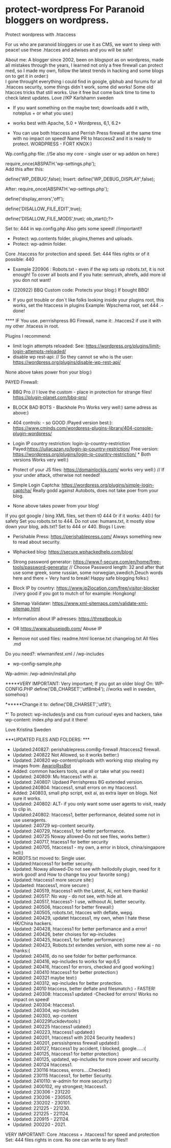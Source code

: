 # protect-wordpress  For Paranoid bloggers on wordpress.
Protect wordpress with .htaccess

For us who are paranoid bloggers or use it as CMS, we want to sleep with peace! use these .htacces and adwises and you will be safe! 

About me: A blogger since 2002, been on blogspot as on wordpress, made all mistakes through the years, I learned not only a free firewall can protect med, so I made my own, follow the latest trends in hacking and some blogs on to get it in order:)  
I gone throught everything  i could find in google, gibhub and forums for all .htacces security, some things didn´t work, some did works! Some old htacces tricks that still works.  Use it free but come back time to time to check latest updates.  Love //KP Karlshamn sweden

* If you want something on the maybe text; downloads add it with, noteplus + or what you use:)
* works best with Apache, 5.0 + Wordpress, 6,1, 6.2+

* You can use both htaccess and Perrish Press firewall at the same time with no impact on speed! Name PR to htaccess2 and it is ready to protect.
WORDPRESS - FORT KNOX:)


Wp.config.php file:  //Se also my core - single user or wp addon on here:)

require_once(ABSPATH.'wp-settings.php');  
Add this after this:

define('WP_DEBUG',false);
Insert: define('WP_DEBUG_DISPLAY',false);

After: require_once(ABSPATH.'wp-settings.php'); 

define('display_errors','off');

define('DISALLOW_FILE_EDIT',true);

define('DISALLOW_FILE_MODS',true); 
ob_start();?>

Set to: 444 in wp.config.php Also gets some speed!  //important!!

* Protect: wp.contents folder, plugins,themes and uploads.
* Protect: wp-admin folder.

Core .htaccess for protection and speed.  Set: 444 files rights or of it possible: 440

* Example 220906 : Robots.txt - even if the wp sets up robots.txt, it is not enough! To cover all boots and if you hate: semrush, ahrefs, add more id you don not want!

* (220922) BBQ Custom code: Protects your blog:) If bought BBQ!
* If you got trouble or don´t like folks looking inside your plugins root, this works, set the htaccess in plugins Example: Wpschema root, set 444 .-done!

**** IF You use. perrrishpress 8G Firewall, name it: .htacces2 if use it with my other .htacess in root.

Plugins I recommend:
* limit login attempts reloaded:   See: https://wordpress.org/plugins/limit-login-attempts-reloaded/
* disable wp rest-api:  // So they cannot se who is the user: https://wordpress.org/plugins/disable-wp-rest-api/

None above takes power fron your blog:)

PAYED Firewall: 
* BBQ Pro   // I love the custom - place in protection for strange files!   https://plugin-planet.com/bbq-pro/

* BLOCK BAD BOTS  - Blackhole Pro   Works very well:) same adress as above:)

* 404 controls: - so GOOD /Payed version best:): https://www.cminds.com/wordpress-plugins-library/404-console-plugin-wordpress/

*  Login IP  country restriction:  login-ip-country-restriction Payed:https://iuliacazan.ro/login-ip-country-restriction/
Free version: https://wordpress.org/plugins/login-ip-country-restriction/  * Both versions Works very well:) 

* Protect of your JS files: https://domainlockjs.com/     works very well:)  // If your under attack, otherwise not needed!

* Simple Login Captcha:  https://wordpress.org/plugins/simple-login-captcha/    Really godd against Autobots, does not take poer from your blog.

* None above takes power from your blog!

If you got google / bing XML files, set them t0 444 0r if it works: 440:) for safety
Set you robots.txt to 444. Do not use: humans.txt, it mostly slow down your blog, ads.txt? Set to 444 or 440.
Blogs I Love:
* Perishable Press: https://perishablepress.com/   Always something new to read about security.
* Wphacked blog:  https://secure.wphackedhelp.com/blog/

* Strong password generator: https://www.f-secure.com/en/home/free-tools/password-generator   // Choose Password length: 32 and after that use some greek, some russian, some norwegian,swedich,Deuch words here and there = Very hard to break!
Happy safe blogging folks:)

* Block IP by country:  https://www.ip2location.com/free/visitor-blocker   //very good if you got to mutch of for example: Hongkong!

* Sitemap Validater: https://www.xml-sitemaps.com/validate-xml-sitemap.html

*  Information about IP adresses:  https://threatbook.io
*  OR https://www.abuseipdb.com/   Abuse IP

* Remove not used files:
readme.html
license.txt
changelog.txt
All files .md

Do you need?: wlwmanifest.xml /  /wp-includes

+ wp-config-sample.php

Wp-admin:
/wp-admin/install.php

*****VERY IMPORTANT:
Very important; If you got an older blog!
On:
WP-CONFIG.PHP
define('DB_CHARSET','utf8mb4');  //works well in sweden, somehoq:)

******Change it to: 
define('DB_CHARSET','utf8');

*' To protect: wp-includes/js and css from curious! eyes and hackers, take wp-content: index.php and put it there!

Love Kristina Sweden

***UPDATED FILES AND FOLDERS: ***

-  Updated:240827: perishablepress.com8g-firewall /htaccess2 firewall.
- Updated: 240822 Not Allowed, so it works better:)
- Updated: 240820 wp-content/uploads with working stop stealing my images from: [AwarioRssBot](https://perishablepress.com/)
- Added: common hackers tools, use all or take what you need:)
- Updated: 240809:  Mu htaccess1 with ai. 
- Updated: 240807: Updaed Perrishpress 8G extended version.
- Updated:240804: htaccess1, small errors on my htaccess1.
- Added: 240803, small php script, exit ai, as extra layer on blogs. Not sure it works. 
- Updated: 240802: ALT- if you only want some user agents to visit, ready to clip in.
- Updated:240802:  htaccess1, better performance, delated some not in use useragents.
- Updated: 240729 wp-content security.
- Updated: 240729, htaccess1, for better performance.
- Updated: 240725 Noway allowed-Do not see  files, works better:)
- Updated: 240717, htacess1 for better security
- Updated: 240705, htaccess1 - my own, a error in block, china/singapore hell:)
- ROBOTS.txt moved to: Single user.
- Updated:htaccess1 for better security.
- Updated: Noway allowed-Do not see with hellodolly plugin, need for it work good! and How to change tou your favorite song:)
- Updated: htaccess1 more secure site:)
- Updaeted: htaccess1, more secure:)
- Updated: 240519, htaccess1 with the Latest, Ai, not here thanks!
- Updated: 240517: No way - do not see, with hide all.
- Updated: 240517, htaccess1- I use, withoout Ai, better security.
- Updated: 240506, htaccess1 for better firewall:)
- Updated: 240505, robots.txt, htacces with deflate, wepg.
- Updated: 240429, updatet htaccess1, my own, when I hate these HK/China hackers.
- Updated: 240428, htaccess1 for better perfomance and a error!
- Uddated: 240426, beter choises for wp-includes
- Updated: 240425, htacces1, for better performance:)
- Updated: 240423, Robots.txt extendes version, with some new ai - no thanks:(
- Updated: 240416, do no see folder for better performance.
- Updated: 240416, wp-includes to works for wp:6,5
- Updated: 240416, htacces1  for errors, checked and good working:)
- Updated: 240410 htaccess1 for better protection:)
- Updated: 240321 maybe text:)
- Updated: 240312, wp-includes for better protection.
- Updated: 24010 htaccess, better deflate and filesmatch:) - FASTER!
- Updated: 240308: htaccess1 updated -Checked for errors! Works no impact on speed!
- Updated: 240304: htaccess1.
- Updated: 240304, wp-includes
- Updated: 240303, wp-content
- Updated: 240229fuckdevtools:)
- Updated: 240225 htaccess1 udated:)
- Updated: 240223, htaccess1 updated:)
- Updated: 240201, htaccess1 with 2024 Security headers:)
- Updated: 240201, perssishpress firewall updated:)
- Updated: 240127, htaccess1 by accident, I blocked, google.....:(
- Updated: 240125, htaccess1 for better protection:)
- Updated: 240125, updated, wp-includes for more power and security.
- Updated: 240124 htaccess1.
- Updated: 230116 htaccess, errors....Checked:)
- Updated: 230115 htaccess1, for better Security.
- Updated: 2410110: w-admin for more security:)
- Updated: 2400102, my strongest; htaccess1.
- Updated: 230306 - 231220
- Updated: 230206 - 230505. 
- Updated: 230202 - 230101.
- Updated: 221225 - 221230.
- Updated: 221225 - 221124.
- Updated: 220915 - 221124.
- Updated: 200220 - 2021.

VERY IMPORTANT: Core  .htaccess + .htaccess1 for speed and protection  Set: 444 files rights
in core. No one can write to any files!!
